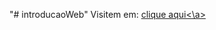 "# introducaoWeb" 
Visitem em: <a href="https://cbkremer.github.io/introducaoWeb/"> clique aqui<\a>
